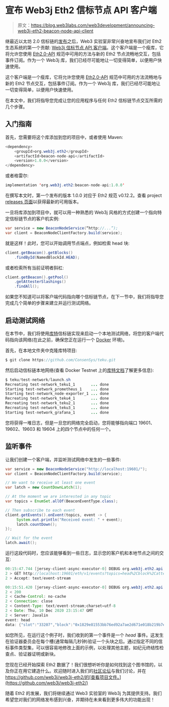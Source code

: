 # 宣布 Web3j Eth2 信标节点 API 客户端

> 原文：<https://blog.web3labs.com/web3development/announcing-web3j-eth2-beacon-node-api-client>

继最近以太坊 2.0 信标链的[发布](https://beaconcha.in/)之后，Web3 实验室非常兴奋地宣布我们对 Eth2 生态系统的第一个贡献: [Web3j 信标节点 API 客户端](https://github.com/web3j/web3j-eth2/tree/master/beacon-node-api)。这个客户端是一个瘦库，它将允许您使用 [Eth2.0-API](https://ethereum.github.io/eth2.0-APIs/) 规范中可用的方法与新的 Eth2 节点流畅地交互，包括事件订阅。作为一个 Web3j 库，我们已经尽可能地让一切变得简单，以便用户快速使用。

这个客户端是一个瘦库，它将允许您使用 [Eth2.0-API](https://ethereum.github.io/eth2.0-APIs/) 规范中可用的方法流畅地与新的 Eth2 节点交互，包括事件订阅。作为一个 Web3j 库，我们已经尽可能地让一切变得简单，以便用户快速使用。

在本文中，我们将指导您完成让您的应用程序与任何 Eth2 信标链节点交互所需的几个步骤。

## 入门指南

首先，您需要将这个库添加到您的项目中，或者使用 Maven:

```java
<dependency>
    <groupId>org.web3j.eth2</groupId>
    <artifactId>beacon-node-api</artifactId>
    <version>1.0.0</version>
</dependency>
```

或者格雷尔:

```java
implementation 'org.web3j.eth2:beacon-node-api:1.0.0'
```

在撰写本文时，第一个发布的版本 1.0.0 对应于 Eth2 规范 v0.12.2。查看 project [releases 页面](https://github.com/web3j/web3j-eth2/releases)以获得最新的可用版本。

一旦将库添加到项目中，就可以用一种熟悉的 Web3j 风格的方式创建一个指向特定信标链节点的客户机实例:

```java
var service = new BeaconNodeService(“http://...”);
var client = BeaconNodeClientFactory.build(service);
```

就是这样！此时，您可以开始调用节点端点，例如检索 head 块:

```java
client.getBeacon().getBlocks()
    .findById(NamedBlockId.HEAD);
```

或者检索所有当前证明者斜杠:

```java
client.getBeacon().getPool()
    .getAttesterSlashings()
    .findAll();
```

如果您不知道可以将客户端代码指向哪个信标链节点，在下一节中，我们将指导您完成几个简单的步骤来建立并运行测试网络。

## 启动测试网络

在本节中，我们将使用[库特](https://github.com/ConsenSys/teku)信标链实现来启动一个本地测试网络，将您的客户端代码指向该网络(在此之前，确保您正在运行一个 [Docker](https://www.docker.com/products/docker-desktop) 环境)。

首先，在本地文件夹中克隆库特项目:

```java
$ git clone https://github.com/ConsenSys/teku.git
```

然后启动信标链本地网络(查看 Docker Testnet 上的[库特文档](https://github.com/ConsenSys/teku/tree/master/test-network)了解更多信息):

```java
$ teku/test-network/launch.sh
Recreating test-network_teku1_1       ... done
Starting test-network_prometheus_1    ... done
Starting test-network_node-exporter_1 ... done
Recreating test-network_teku4_1       ... done
Recreating test-network_teku2_1       ... done
Recreating test-network_teku3_1       ... done
Starting test-network_grafana_1       ... done
```

您将获得一堆日志，但是一旦您的网络完全启动，您将能够指向端口 19601、19602、19603 和 19604 上的四个节点中的任何一个。

## 监听事件

让我们创建一个客户端，并监听测试网络中发生的一些事件:

```java
var service = new BeaconNodeService("http://localhost:19601/");
var client = BeaconNodeClientFactory.build(service);

// We want to receive at least one event
var latch = new CountDownLatch(1);

// At the moment we are interested in any topic
var topics = EnumSet.allOf(BeaconEventType.class);

// Then subscribe to each event
client.getEvents().onEvent(topics, event -> {
     System.out.println("Received event: " + event);
     latch.countDown();
});

// Wait for the event
latch.await();
```

运行这段代码时，您应该能够看到一些日志，显示您的客户机和本地节点之间的交互:

```java
00:15:47.744 [jersey-client-async-executor-0] DEBUG org.web3j.eth2.api.BeaconNodeService - 2 * Sending client request on thread jersey-client-async-executor-0
2 > GET http://localhost:19601/eth/v1/events?topics=head%2Cblock%2Cattestation%2Cvoluntary_exit%2Cfinalized_checkpoint%2Cchain_reorg
2 > Accept: text/event-stream

00:15:51.420 [jersey-client-async-executor-0] DEBUG org.web3j.eth2.api.BeaconNodeService - 2 * Client response received on thread jersey-client-async-executor-0
2 < 200
2 < Cache-Control: no-cache
2 < Connection: close
2 < Content-Type: text/event-stream;charset=utf-8
2 < Date: Thu, 10 Dec 2020 23:15:47 GMT
2 < Server: Javalin
event: head
data: {"slot":"33207","block":"0x1829e81553bb76ed92a7ae2d671e018b219b7eeee0cea80fac12b2a7d6924826","state":"0xe7339bff5fbb2a30f039a900532cb936e6afbd40ef1fd41cb645687659d8833a","epoch_transition":false,"previous_duty_dependent_root":"0xd34981d5ab59d4d091992099cedea95236dfcc2252f55f53e282ee847fb426e8","current_duty_dependent_root":"0x626db3e484c19fa8f0c57ca6c390bfa8a61313564d61f4c68764239a4e0c966e"}
```

如您所见，在运行这个例子时，我们收到的第一个事件是一个 *head* 事件。这发生在验证器委员会在每个槽(通常每隔几秒钟)验证一个头块之后。通过指定不同的信标事件类型集，可以很容易地修改上面的示例，以处理其他主题，如纪元终结性检查点、验证器证明或新块。

您现在已经开始探索 Eth2 数据了！我们很想听听你是如何找到这个图书馆的，以及你正在用它建造什么。欢迎随时进入我们的[社区论坛](https://community.web3labs.com/c/web3j/)与我们讨论，并在 https://github.com/web3j/web3j-eth2/的[查看项目文件。](https://github.com/web3j/web3j-eth2/)

随着 Eth2 的发展，我们将继续通过 Web3 实验室的 Web3j 为其提供支持。我们希望您对我们的网络发布感到兴奋，并期待在未来看到更多伟大的功能出现！